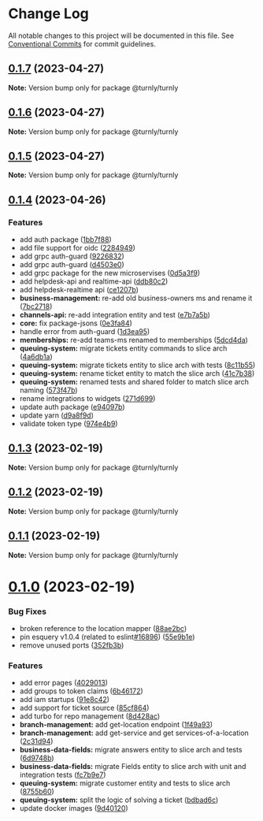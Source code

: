 # Change Log

All notable changes to this project will be documented in this file.
See [Conventional Commits](https://conventionalcommits.org) for commit guidelines.

## [0.1.7](https://github.com/turnly/turnly/compare/v0.1.6...v0.1.7) (2023-04-27)

**Note:** Version bump only for package @turnly/turnly





## [0.1.6](https://github.com/turnly/turnly/compare/v0.1.5...v0.1.6) (2023-04-27)

**Note:** Version bump only for package @turnly/turnly





## [0.1.5](https://github.com/turnly/turnly/compare/v0.1.4...v0.1.5) (2023-04-27)

**Note:** Version bump only for package @turnly/turnly





## [0.1.4](https://github.com/turnly/turnly/compare/v0.1.3...v0.1.4) (2023-04-26)


### Features

* add auth package ([1bb7f88](https://github.com/turnly/turnly/commit/1bb7f88443a2ce4e0bae9cc64f6a7c73aba251e4))
* add file support for oidc ([2284949](https://github.com/turnly/turnly/commit/2284949892ae4325eb07f7d28bcf6b74e08397b3))
* add grpc auth-guard ([9226832](https://github.com/turnly/turnly/commit/9226832efcfb350348cb29f25913492b7660f93f))
* add grpc auth-guard ([d4503e0](https://github.com/turnly/turnly/commit/d4503e01259dfb4bbc053dd10c1a8a9b51cf9a30))
* add grpc package for the new microservises ([0d5a3f9](https://github.com/turnly/turnly/commit/0d5a3f96cf8c92db88bb14dbd51b7003800bf05a))
* add helpdesk-api and realtime-api ([ddb80c2](https://github.com/turnly/turnly/commit/ddb80c23176892bb47b3042215006d77d925fcef))
* add helpdesk-realtime api ([ce1207b](https://github.com/turnly/turnly/commit/ce1207b4c5a03219a7ec25ebfb5df4ca9313f82e))
* **business-management:** re-add old business-owners ms and rename it ([7bc2718](https://github.com/turnly/turnly/commit/7bc2718b2ef353ce2858d53f92aedd335368343d))
* **channels-api:** re-add integration entity and test ([e7b7a5b](https://github.com/turnly/turnly/commit/e7b7a5bcd323d6eda0c4457a3c4467c0431beea3))
* **core:** fix package-jsons ([0e3fa84](https://github.com/turnly/turnly/commit/0e3fa84705644705a5af30cd630a2e880bcf217b))
* handle error from auth-guard ([1d3ea95](https://github.com/turnly/turnly/commit/1d3ea9596876926fba02e3571ccc4cf9f82c34ac))
* **memberships:** re-add teams-ms renamed to memberships ([5dcd4da](https://github.com/turnly/turnly/commit/5dcd4da7f90e1011e4d678201df72ed0a26da48b))
* **queuing-system:** migrate tickets entity commands to slice arch ([4a6db1a](https://github.com/turnly/turnly/commit/4a6db1a9e8f8f77c55181403271a64235df080fe))
* **queuing-system:** migrate tickets entity to slice arch with tests ([8c11b55](https://github.com/turnly/turnly/commit/8c11b556c3e90f7f2aeff9317acc0e061eee0a5e))
* **queuing-system:** rename ticket entity to match the slice arch ([41c7b38](https://github.com/turnly/turnly/commit/41c7b38a5ca9c2adcb88bdd255240927b0b51e51))
* **queuing-system:** renamed tests and shared folder to match slice arch naming ([573f47b](https://github.com/turnly/turnly/commit/573f47b2d79789851d983fb381b1320f48364bf4))
* rename integrations to widgets ([271d699](https://github.com/turnly/turnly/commit/271d6998a9105bcbba46060eb6b55f17e2aebed3))
* update auth package ([e94097b](https://github.com/turnly/turnly/commit/e94097b79ec34c2b07067024b5672ded59d4f60f))
* update yarn ([d9a8f9d](https://github.com/turnly/turnly/commit/d9a8f9d7e105694c1d84230af36cc3c0b90d0e10))
* validate token type ([974e4b9](https://github.com/turnly/turnly/commit/974e4b96b4dd261793c16a4bafe35781e18f0f34))





## [0.1.3](https://github.com/turnly/turnly/compare/v0.1.2...v0.1.3) (2023-02-19)

**Note:** Version bump only for package @turnly/turnly





## [0.1.2](https://github.com/turnly/turnly/compare/v0.1.1...v0.1.2) (2023-02-19)

**Note:** Version bump only for package @turnly/turnly





## [0.1.1](https://github.com/turnly/turnly/compare/v0.1.0...v0.1.1) (2023-02-19)

**Note:** Version bump only for package @turnly/turnly





# [0.1.0](https://github.com/turnly/turnly/compare/v0.0.1...v0.1.0) (2023-02-19)


### Bug Fixes

* broken reference to the location mapper ([88ae2bc](https://github.com/turnly/turnly/commit/88ae2bc48f18a62d95e6bf4126f7812a4d22f6fe))
* pin esquery v1.0.4 (related to eslint[#16896](https://github.com/turnly/turnly/issues/16896)) ([55e9b1e](https://github.com/turnly/turnly/commit/55e9b1ed3f588ba5bd6b18ba92210b8289975630))
* remove unused ports ([352fb3b](https://github.com/turnly/turnly/commit/352fb3bb8b9b53d4901627b3e213831947018984))


### Features

* add error pages ([4029013](https://github.com/turnly/turnly/commit/402901320f58876416e306e6a6ff1303f3e1822c))
* add groups to token claims ([6b46172](https://github.com/turnly/turnly/commit/6b46172a2a7897e9bdd2c11332364181f72c547c))
* add iam startups ([91e8c42](https://github.com/turnly/turnly/commit/91e8c42821576c65d31f2e1b967f13aa9b96e9d9))
* add support for ticket source ([85cf864](https://github.com/turnly/turnly/commit/85cf86434bb6279212f6ad8ac47bfbbbb2df6a44))
* add turbo for repo management ([8d428ac](https://github.com/turnly/turnly/commit/8d428ac68d6b283a7ae75ca01d68ded79313978f))
* **branch-management:** add get-location endpoint ([1f49a93](https://github.com/turnly/turnly/commit/1f49a93e633c14a255df484fc932809638c9fbe6))
* **branch-management:** add get-service and get services-of-a-location ([2c31d94](https://github.com/turnly/turnly/commit/2c31d94603c51c583299f98ef30d5a79de71b7f4))
* **business-data-fields:** migrate answers entity to slice arch and tests ([6d9748b](https://github.com/turnly/turnly/commit/6d9748b1c9b9730d67a9468beebe4a3adec6df65))
* **business-data-fields:** migrate Fields entity to slice arch with unit and integration tests ([fc7b9e7](https://github.com/turnly/turnly/commit/fc7b9e799f982afe03cd3b754717bb7115ff6aaf))
* **queuing-system:** migrate customer entity and tests to slice arch ([8755b60](https://github.com/turnly/turnly/commit/8755b60c4e2039c63d5435823131ed270066710a))
* **queuing-system:** split the logic of solving a ticket ([bdbad6c](https://github.com/turnly/turnly/commit/bdbad6cf32585936efa3c0185611c9edd132dd5b))
* update docker images ([9d40120](https://github.com/turnly/turnly/commit/9d401201b999d00669d920f47aca7bbb8d73b47a))
